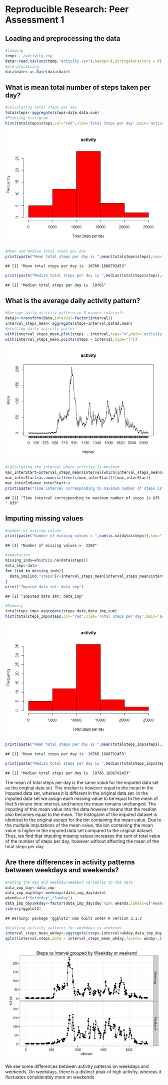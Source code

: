 # Reproducible Research: Peer Assessment 1


## Loading and preprocessing the data

```r
#loading
temp<-'./activity.zip'
data<-read.csv(unz(temp,"activity.csv"),header=T,stringsAsFactors = F)
#pre-processing
data$date<-as.Date(data$date)
```

## What is mean total number of steps taken per day?

```r
#calculating total steps per day
totalsteps<-aggregate(steps~date,data,sum)
#Plotting histogram
hist(totalsteps$steps,col="red",xlab='Total Steps per day',main='activity')
```

![](PA1_template_files/figure-html/StepsPerDay-1.png) 

```r
#Mean and median total steps per day
print(paste("Mean total steps per day is ",mean(totalsteps$steps),sep=" "))
```

```
## [1] "Mean total steps per day is  10766.1886792453"
```

```r
print(paste("Median total steps per day is ",median(totalsteps$steps),sep=" "))
```

```
## [1] "Median total steps per day is  10765"
```


## What is the average daily activity pattern?

```r
#Average daily activity pattern in 5 minute intervals
data2<-transform(data,interval=factor(interval))
interval_steps_mean<-aggregate(steps~interval,data2,mean)
#plotting daily activity patter
with(interval_steps_mean,plot(steps ~ interval,type="n",main='activity'))
with(interval_steps_mean,points(steps ~ interval,type="l"))
```

![](PA1_template_files/figure-html/AvgDailyActivity-1.png) 

```r
#Calculating the interval where activity is maximum
max_interStart=interval_steps_mean$interval[which(interval_steps_mean$steps==max(interval_steps_mean$steps))]
max_interStart=as.numeric(levels(max_interStart))[max_interStart]
max_interEnd=max_interStart+4
print(paste("Time interval corresponding to maximum number of steps is",max_interStart,":",max_interEnd,sep=" "))
```

```
## [1] "Time interval corresponding to maximum number of steps is 835 : 839"
```

## Imputing missing values

```r
#number of missing values
print(paste("Number of missing values = ",sum(is.na(data$steps)),sep=" "))
```

```
## [1] "Number of missing values =  2304"
```

```r
#imputation
missing_inds=which(is.na(data$steps))
data_imp<-data
for (ind in missing_inds){
  data_imp[ind,"steps"]<-interval_steps_mean[interval_steps_mean$interval==data2[ind,"interval"],]$steps  
}
print("Imputed data set: data_imp")
```

```
## [1] "Imputed data set: data_imp"
```

```r
#Summary
totalsteps_imp<-aggregate(steps~date,data_imp,sum)
hist(totalsteps_imp$steps,col="red",xlab='Total Steps per day',main='activity')
```

![](PA1_template_files/figure-html/ImputingMissingValues-1.png) 

```r
print(paste("Mean total steps per day is ",mean(totalsteps_imp$steps),sep=" "))
```

```
## [1] "Mean total steps per day is  10766.1886792453"
```

```r
print(paste("Median total steps per day is ",median(totalsteps_imp$steps),sep=" "))
```

```
## [1] "Median total steps per day is  10766.1886792453"
```
The mean of total steps per day is the same value for the imputed data set as the original data set. The median
is however equal to the mean in the imputed data set, whereas it is different in the original data set. In the imputed
data set we assign each missing value to be equal to the mean of that 5 minute time interval, and hence the mean remains unchanged. The imputing of this mean value into the data however means that the median also becomes equal to the mean. The histogram of the imputed dataset is identical to the original except for the bin containing the mean value. Due to the multiple imputations of the mean value, the bin containing the mean value is higher in the imputed data set compared to the original dataset. Thus, we find that imputing missing values increases the sum of total value of the number of steps per day, however without affecting the mean of the total steps per day

## Are there differences in activity patterns between weekdays and weekends?

```r
#Adding the day and weekday/weekend variables to the data
data_imp_day<-data_imp
data_imp_day$day<-weekdays(data_imp_day$date)
wkends<-c("Saturday","Sunday")
data_imp_day$wkday<-factor(data_imp_day$day %in% wkends,labels=c("Weekday","Weekend"))
library(ggplot2)
```

```
## Warning: package 'ggplot2' was built under R version 3.1.3
```

```r
#plotting activity patterns for weekdays vs weekends
interval_steps_mean_wkday<-aggregate(steps~interval+wkday,data_imp_day,mean)
qplot(interval,steps,data = interval_steps_mean_wkday,facets= wkday~.)+geom_line()+theme_bw()+ggtitle('Steps vs Interval grouped by Weekday or weekend')
```

![](PA1_template_files/figure-html/WeekdaysvsWeekends-1.png) 

We see some differences between activity patterns on weekdays and weekends. On weekdays, there is a distinct peak of high activity, whereas it fluctuates considerably more on weekends
